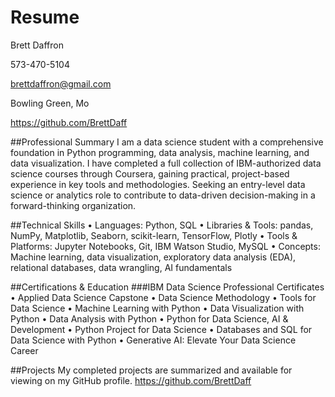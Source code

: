 # Resume
Brett Daffron

573-470-5104

brettdaffron@gmail.com

Bowling Green, Mo

https://github.com/BrettDaff

##Professional Summary
I am a data science student with a comprehensive foundation in Python programming, data analysis, machine learning, and data visualization. I have completed a full collection of IBM-authorized data science courses through Coursera, gaining practical, project-based experience in key tools and methodologies. Seeking an entry-level data science or analytics role to contribute to data-driven decision-making in a forward-thinking organization.

##Technical Skills
•	Languages: Python, SQL
•	Libraries & Tools: pandas, NumPy, Matplotlib, Seaborn, scikit-learn, TensorFlow, Plotly
•	Tools & Platforms: Jupyter Notebooks, Git, IBM Watson Studio, MySQL
•	Concepts: Machine learning, data visualization, exploratory data analysis (EDA), relational databases, data wrangling, AI fundamentals

##Certifications & Education
###IBM Data Science Professional Certificates 
•	Applied Data Science Capstone
•	Data Science Methodology
•	Tools for Data Science
•	Machine Learning with Python
•	Data Visualization with Python
•	Data Analysis with Python
•	Python for Data Science, AI & Development
•	Python Project for Data Science
•	Databases and SQL for Data Science with Python
•	Generative AI: Elevate Your Data Science Career

##Projects
My completed projects are summarized and available for viewing on my GitHub profile.
https://github.com/BrettDaff 
